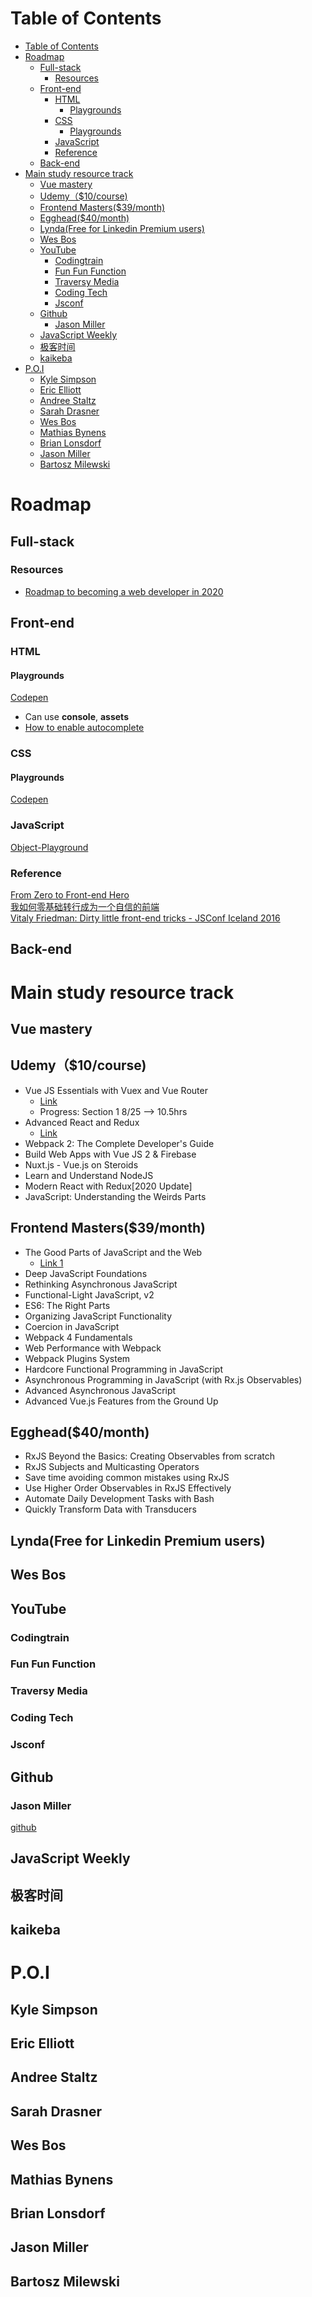 # Table of Contents
- [Table of Contents](#table-of-contents)
- [Roadmap](#roadmap)
  - [Full-stack](#full-stack)
    - [Resources](#resources)
  - [Front-end](#front-end)
    - [HTML](#html)
      - [Playgrounds](#playgrounds)
    - [CSS](#css)
      - [Playgrounds](#playgrounds-1)
    - [JavaScript](#javascript)
    - [Reference](#reference)
  - [Back-end](#back-end)
- [Main study resource track](#main-study-resource-track)
  - [Vue mastery](#vue-mastery)
  - [Udemy（$10/course)](#udemy10course)
  - [Frontend Masters($39/month)](#frontend-masters39month)
  - [Egghead($40/month)](#egghead40month)
  - [Lynda(Free for Linkedin Premium users)](#lyndafree-for-linkedin-premium-users)
  - [Wes Bos](#wes-bos)
  - [YouTube](#youtube)
    - [Codingtrain](#codingtrain)
    - [Fun Fun Function](#fun-fun-function)
    - [Traversy Media](#traversy-media)
    - [Coding Tech](#coding-tech)
    - [Jsconf](#jsconf)
  - [Github](#github)
    - [Jason Miller](#jason-miller)
  - [JavaScript Weekly](#javascript-weekly)
  - [极客时间](#极客时间)
  - [kaikeba](#kaikeba)
- [P.O.I](#poi)
  - [Kyle Simpson](#kyle-simpson)
  - [Eric Elliott](#eric-elliott)
  - [Andree Staltz](#andree-staltz)
  - [Sarah Drasner](#sarah-drasner)
  - [Wes Bos](#wes-bos-1)
  - [Mathias Bynens](#mathias-bynens)
  - [Brian Lonsdorf](#brian-lonsdorf)
  - [Jason Miller](#jason-miller-1)
  - [Bartosz Milewski](#bartosz-milewski)

# Roadmap
## Full-stack
### Resources
- [Roadmap to becoming a web developer in 2020](https://github.com/kamranahmedse/developer-roadmap)

## Front-end
### HTML
#### Playgrounds
[Codepen](https://codepen.io/)
- Can use **console**, **assets**
- [How to enable autocomplete](https://blog.codepen.io/documentation/autocomplete/)

### CSS
#### Playgrounds
[Codepen](https://codepen.io/)
### JavaScript
[Object-Playground](http://www.objectplayground.com/)
### Reference
[From Zero to Front-end Hero](https://www.freecodecamp.org/news/from-zero-to-front-end-hero-part-1-7d4f7f0bff02/#.untubom74)  
[我如何零基础转行成为一个自信的前端](https://www.itcodemonkey.com/article/10603.html)  
[Vitaly Friedman: Dirty little front-end tricks - JSConf Iceland 2016](https://www.youtube.com/watch?v=DQk9TqO5ets)
## Back-end

# Main study resource track
## Vue mastery
## Udemy（$10/course)
- Vue JS Essentials with Vuex and Vue Router
  - [Link](https://www.udemy.com/course/vue-js-course/learn/lecture/10219482?start=30#overview)
  - Progress: Section 1 8/25 --> 10.5hrs
- Advanced React and Redux
  - [Link](https://www.udemy.com/course/react-redux-tutorial/learn/lecture/4669608?start=0#overview)
- Webpack 2: The Complete Developer's Guide
- Build Web Apps with Vue JS 2 & Firebase
- Nuxt.js - Vue.js on Steroids
- Learn and Understand NodeJS
- Modern React with Redux[2020 Update]
- JavaScript: Understanding the Weirds Parts
## Frontend Masters($39/month)
- The Good Parts of JavaScript and the Web
  - [Link 1](https://frontendmasters.com/courses/)
- Deep JavaScript Foundations
- Rethinking Asynchronous JavaScript
- Functional-Light JavaScript, v2
- ES6: The Right Parts 
- Organizing JavaScript Functionality
- Coercion in JavaScript
- Webpack 4 Fundamentals
- Web Performance with Webpack
- Webpack Plugins System
- Hardcore Functional Programming in JavaScript
- Asynchronous Programming in JavaScript (with Rx.js Observables)
- Advanced Asynchronous JavaScript
- Advanced Vue.js Features from the Ground Up

## Egghead($40/month)
- RxJS Beyond the Basics: Creating Observables from scratch
- RxJS Subjects and Multicasting Operators
- Save time avoiding common mistakes using RxJS
- Use Higher Order Observables in RxJS Effectively
- Automate Daily Development Tasks with Bash
- Quickly Transform Data with Transducers

## Lynda(Free for Linkedin Premium users)

## Wes Bos

## YouTube
### Codingtrain
### Fun Fun Function
### Traversy Media
### Coding Tech
### Jsconf
## Github
### Jason Miller
[github](https://github.com/developit?tab=repositories)

## JavaScript Weekly

## 极客时间

## kaikeba

# P.O.I
## Kyle Simpson
## Eric Elliott
## Andree Staltz
## Sarah Drasner
## Wes Bos
## Mathias Bynens
## Brian Lonsdorf
## Jason Miller
## Bartosz Milewski